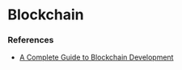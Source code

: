 # Blockchain


### References
- [A Complete Guide to Blockchain Development](https://www.leewayhertz.com/blockchain-development/)